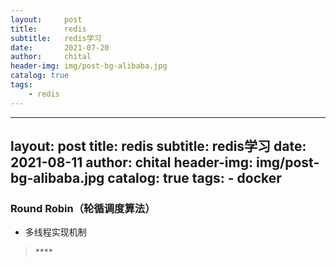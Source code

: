 ```yaml
---
layout:     post
title:      redis
subtitle:   redis学习
date:       2021-07-20
author:     chital
header-img: img/post-bg-alibaba.jpg
catalog: true
tags:
    - redis
---
```


---
layout:     post
title:      redis
subtitle:   redis学习
date:       2021-08-11
author:     chital
header-img: img/post-bg-alibaba.jpg
catalog: true
tags:
    - docker
---

### Round Robin（轮循调度算法）

* 多线程实现机制


>****<br>